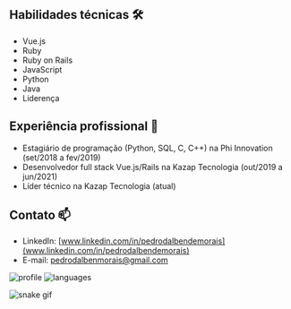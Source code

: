 ## Habilidades técnicas 🛠️

- Vue.js
- Ruby
- Ruby on Rails
- JavaScript
- Python
- Java
- Liderença 

## Experiência profissional 💼

- Estagiário de programação (Python, SQL, C, C++) na Phi Innovation (set/2018 a fev/2019)
- Desenvolvedor full stack Vue.js/Rails na Kazap Tecnologia (out/2019 a jun/2021)
- Líder técnico na Kazap Tecnologia (atual)

## Contato 📫

- LinkedIn: [www.linkedin.com/in/pedrodalbendemorais](www.linkedin.com/in/pedrodalbendemorais)
- E-mail: pedrodalbenmorais@gmail.com

![profile] 
![languages]

[profile]: https://github-readme-stats.vercel.app/api?username=pedro-dalben&show_icons=true&theme=omni&count_private=true&hide_border=true
[languages]: https://github-readme-stats.vercel.app/api/top-langs/?username=pedro-dalben&theme=omni&layout=compact&hide_border=true
![snake gif](https://github.com/pedro-dalben/pedro-dalben/blob/output/github-contribution-grid-snake.gif)

